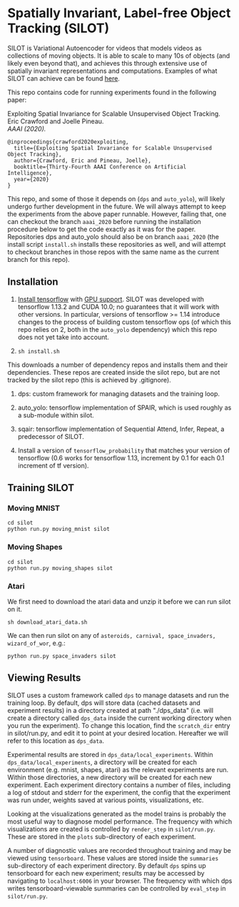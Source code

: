 # Spatially Invariant, Label-free Object Tracking (SILOT)

SILOT is Variational Autoencoder for videos that models videos as collections
of moving objects. It is able to scale to many 10s of objects (and likely even
beyond that), and achieves this through extensive use of spatially invariant
representations and computations.
Examples of what SILOT can achieve can be found [here](https://sites.google.com/view/silot).

This repo contains code for running experiments found in the following paper:

Exploiting Spatial Invariance for Scalable Unsupervised Object Tracking.  
Eric Crawford and Joelle Pineau.  
*AAAI (2020).*
```
@inproceedings{crawford2020exploiting,  
  title={Exploiting Spatial Invariance for Scalable Unsupervised Object Tracking},  
  author={Crawford, Eric and Pineau, Joelle},  
  booktitle={Thirty-Fourth AAAI Conference on Artificial Intelligence},  
  year={2020}  
}
```

This repo, and some of those it depends on (`dps` and `auto_yolo`), will likely undergo further
development in the future. We will always attempt to keep the experiments from
the above paper runnable. However, failing that, one can checkout the branch
`aaai_2020` before running the installation procedure below to get the code
exactly as it was for the paper. Repositories dps and auto_yolo should also be
on branch `aaai_2020` (the install script `install.sh` installs these repositories
as well, and will attempt to checkout branches in those repos with the same
name as the current branch for this repo).

##  Installation
1. [Install tensorflow](https://www.tensorflow.org/install/) with [GPU support](https://www.tensorflow.org/install/gpu).
   SILOT was developed with tensorflow 1.13.2 and CUDA 10.0; no guarantees that it will work
   with other versions. In particular, versions of tensorflow >= 1.14 introduce changes to the process of building custom
   tensorflow ops (of which this repo relies on 2, both in the `auto_yolo` dependency) which this repo does not yet take into account.

2. `sh install.sh`

This downloads a number of dependency repos and installs them and their dependencies. These repos are created inside
the silot repo, but are not tracked by the silot repo (this is achieved by .gitignore).

  1. dps: custom framework for managing datasets and the training loop.
  2. auto_yolo: tensorflow implementation of SPAIR, which is used roughly as a sub-module within silot.
  3. sqair: tensorflow implementation of Sequential Attend, Infer, Repeat, a predecessor of SILOT.

3. Install a version of `tensorflow_probability` that matches your version of tensorflow (0.6 works for tensorflow 1.13, increment by 0.1 for each 0.1 increment of tf version).

## Training SILOT

### Moving MNIST
```
cd silot
python run.py moving_mnist silot
```

### Moving Shapes
```
cd silot
python run.py moving_shapes silot
```

### Atari
We first need to download the atari data and unzip it before we can run silot on it.

```
sh download_atari_data.sh
```

We can then run silot on any of `asteroids, carnival, space_invaders,
wizard_of_wor`, e.g.:

```
python run.py space_invaders silot
```

## Viewing Results

SILOT uses a custom framework called `dps` to manage datasets and run the training loop.
By default, dps will store data (cached datasets and experiment results) in
a directory created at path "./dps_data" (i.e. will create a directory called
`dps_data` inside the current working directory when you run the experiment).
To change this location, find the `scratch_dir` entry in silot/run.py, and edit it to point at your desired location.
Hereafter we will refer to this location as `dps_data`.

Experimental results are stored in `dps_data/local_experiments`. Within
`dps_data/local_experiments`, a directory will be created for each environment
(e.g. mnist, shapes, atari) as the relevant experiments are run.
Within those directories, a new directory will be created for each new experiment.
Each experiment directory contains a number of files, including a log of stdout and
stderr for the experiment, the config that the experiment was run under,
weights saved at various points, visualizations, etc.

Looking at the visualizations generated as the model trains is probably the most useful
way to diagnose model performance. The frequency with which visualizations are
created is controlled by `render_step` in `silot/run.py`. These are stored in
the `plots` sub-directory of each experiment.

A number of diagnostic values are recorded throughout training and may be viewed using `tensorboard`.
These values are stored inside the `summaries` sub-directory of each experiment
directory. By default `dps` spins up tensorboard for each new experiment;
results may be accessed by navigating to `localhost:6006` in your browser. The
frequency with which dps writes tensorboard-viewable summaries can be controlled
by `eval_step` in `silot/run.py`.
